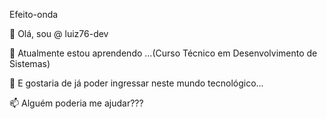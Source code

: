 Efeito-onda

👋 Olá, sou @ luiz76-dev

🌱 Atualmente estou aprendendo ...(Curso Técnico em Desenvolvimento de Sistemas)

👀 E gostaria de já poder ingressar neste mundo tecnológico...

📫 Alguém poderia me ajudar???
